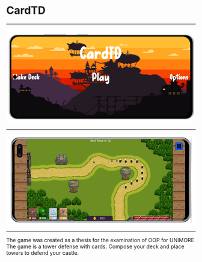 # CardTD
<hr>
<img src="https://github.com/CardTD/CardTD/blob/main/MockUp/flat-samsung-galaxy-s20-mockup.png?raw=true">
<hr>
<img src="https://github.com/CardTD/CardTD/blob/main/MockUp/galaxy-s10-mockup.png?raw=true">
<hr>
The game was created as a thesis for the examination of OOP for UNIMORE
<br>The game is a tower defense with cards. Compose your deck and place towers to defend your castle.